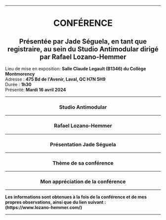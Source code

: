 <hr>
<h1 align=center>CONFÉRENCE</h1>
<h2 align=center>Présentée par Jade Séguela, en tant que registraire, au sein du Studio Antimodular dirigé par Rafael Lozano-Hemmer
</h2>

<p>
Lieu de mise en exposition: <strong> Salle Claude Legault (B1346) du Collège Montmorency </strong><br>
Adresse : <strong>475 Bd de l'Avenir, Laval, QC H7N 5H9</strong><br>
Durée : <strong>1h30</strong><br>
Présenté: <strong>Mardi 16 avril 2024</strong>
</p>
<hr>
<h3 align=center>Studio Antimodular</h3>
<hr>
<h3 align=center>Rafael Lozano-Hemmer</h3>
<hr>
<h3 align=center>Présentation Jade Séguela</h3>
<hr>
<h3 align=center>Thème de sa conférence</h3>
<hr>
<h3 align=center>Mon appréciation de la conférence</h3>







<hr>
<strong>
Les informations sont obtenues à la fois de la conférence et de mes propres observations, ainsi que du lien suivant :
<br>
(https://www.lozano-hemmer.com/) 
<hr>
